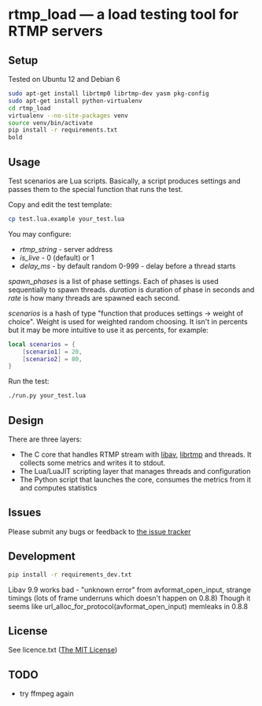 # rtmp_load — a load testing tool for RTMP servers

## Setup
Tested on Ubuntu 12 and Debian 6
```bash
sudo apt-get install librtmp0 librtmp-dev yasm pkg-config
sudo apt-get install python-virtualenv
cd rtmp_load
virtualenv --no-site-packages venv
source venv/bin/activate
pip install -r requirements.txt
bold
```

## Usage
Test scenarios are Lua scripts. Basically, a script produces settings and passes them to the special function that runs the test.

Copy and edit the test template:
```bash
cp test.lua.example your_test.lua
```

You may configure:
* *rtmp_string* - server address
* *is_live* - 0 (default) or 1
* *delay_ms* - by default random 0-999 - delay before a thread starts

*spawn_phases* is a list of phase settings. Each of phases is used sequentially to spawn threads. *duration* is duration of phase in seconds and *rate* is how many threads are spawned each second.

*scenarios* is a hash of type "function that produces settings -> weight of choice". Weight is used for weighted random choosing. It isn't in percents but it may be more intuitive to use it as percents, for example:
```lua
local scenarios = {
	[scenario1] = 20,
	[scenario2] = 80,
}
```

Run the test:
```bash
./run.py your_test.lua
```

## Design
There are three layers:
* The C core that handles RTMP stream with [libav](http://libav.org/), [librtmp](http://rtmpdump.mplayerhq.hu/librtmp.3.html) and threads. It collects some metrics and writes it to stdout.
* The Lua/LuaJIT scripting layer that manages threads and configuration
* The Python script that launches the core, consumes the metrics from it and computes statistics

## Issues
Please submit any bugs or feedback to [the issue tracker](https://github.com/fillest/rtmp_load/issues)

## Development
```bash
pip install -r requirements_dev.txt
```
Libav 9.9 works bad - "unknown error" from avformat_open_input, strange timings (lots of frame underruns which doesn't happen on 0.8.8)
Though it seems like url_alloc_for_protocol(avformat_open_input) memleaks in 0.8.8

## License
See licence.txt ([The MIT License](http://www.opensource.org/licenses/mit-license.php))

## TODO
* try ffmpeg again
